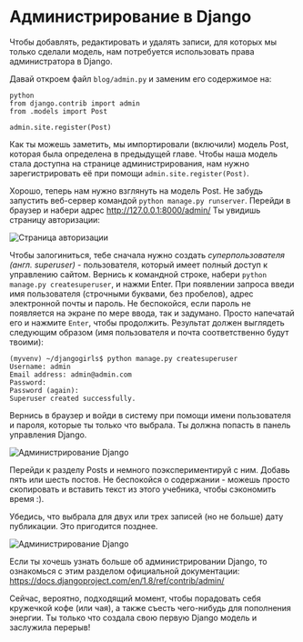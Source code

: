 # Администрирование в Django

Чтобы добавлять, редактировать и удалять записи, для которых мы только сделали модель, нам потребуется использовать права администратора в Django.

Давай откроем файл `blog/admin.py` и заменим его содержимое на:

    python
    from django.contrib import admin
    from .models import Post
    
    admin.site.register(Post)
    

Как ты можешь заметить, мы импортировали (включили) модель Post, которая была определена в предыдущей главе. Чтобы наша модель стала доступна на странице администрирования, нам нужно зарегистрировать её при помощи `admin.site.register(Post)`.

Хорошо, теперь нам нужно взглянуть на модель Post. Не забудь запустить веб-сервер командой `python manage.py runserver`. Перейди в браузер и набери адрес http://127.0.0.1:8000/admin/ Ты увидишь страницу авторизации:

![Страница авторизации][1]

 [1]: images/login_page2.png

Чтобы залогиниться, тебе сначала нужно создать *суперпользователя (англ. superuser)* - пользователя, который имеет полный доступ к управлению сайтом. Вернись к командной строке, набери `python manage.py createsuperuser`, и нажми Enter. При появлении запроса введи имя пользователя (строчными буквами, без пробелов), адрес электронной почты и пароль. Не беспокойся, если пароль не появляется на экране по мере ввода, так и задумано. Просто напечатай его и нажмите `Enter`, чтобы продолжить. Результат должен выглядеть следующим образом (имя пользователя и почта соответственно будут твоими):

    (myvenv) ~/djangogirls$ python manage.py createsuperuser
    Username: admin
    Email address: admin@admin.com
    Password:
    Password (again):
    Superuser created successfully.
    

Вернись в браузер и войди в систему при помощи имени пользователя и пароля, которые ты только что выбрала. Ты должна попасть в панель управления Django.

![Администрирование Django][2]

 [2]: images/django_admin3.png

Перейди к разделу Posts и немного поэкспериментируй с ним. Добавь пять или шесть постов. Не беспокойся о содержании - можешь просто скопировать и вставить текст из этого учебника, чтобы сэкономить время :).

Убедись, что выбрала для двух или трех записей (но не больше) дату публикации. Это пригодится позднее.

![Администрирование Django][3]

 [3]: images/edit_post3.png

Если ты хочешь узнать больше об администрировании Django, то ознакомься с этим разделом официальной документации: https://docs.djangoproject.com/en/1.8/ref/contrib/admin/

Сейчас, вероятно, подходящий момент, чтобы порадовать себя кружечкой кофе (или чая), а также съесть чего-нибудь для пополнения энергии. Ты только что создала свою первую Django модель и заслужила перерыв!
